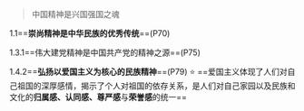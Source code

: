 >中国精神是兴国强国之魂

1.1==**崇尚精神是中华民族的优秀传统**==(P70)

1.3.1==伟大建党精神是中国共产党的精神之源==(P75)

1.4.2==**弘扬以爱国主义为核心的民族精神**==(P79) ⭐
==爱国主义体现了人们对自己祖国的深厚感情，揭示了个人对祖国的依存关系，是人们对自己家园以及民族和文化的**归属感、认同感、尊严感**与**荣誉感**的统一==






